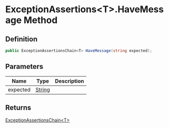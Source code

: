 # ExceptionAssertions&lt;T&gt;.HaveMessage Method
## Definition

```c#
public ExceptionAssertionsChain<T> HaveMessage(string expected);
```

## Parameters

| Name | Type | Description |
| ---- | ---- | ----------- |
| expected | [String](https://learn.microsoft.com/en-gb/dotnet/api/System.String) |  |

## Returns

[ExceptionAssertionsChain&lt;T&gt;](MrKWatkins.Assertions.ExceptionAssertionsChain-1.md)
